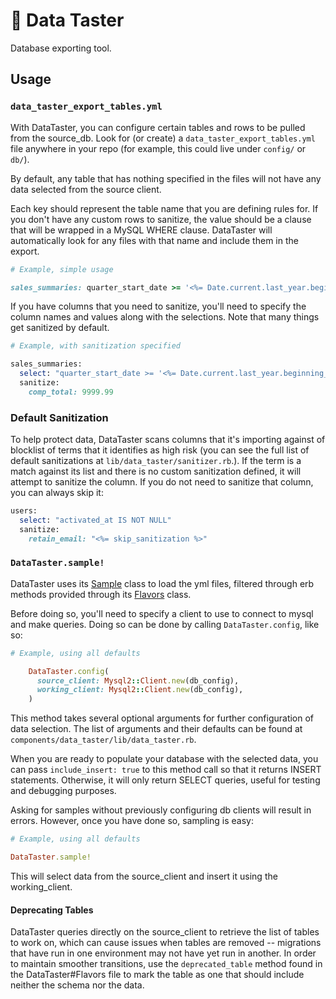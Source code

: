 # 🍭 Data Taster

Database exporting tool.

## Usage

### `data_taster_export_tables.yml`

With DataTaster, you can configure certain tables and rows to be pulled from the source_db. Look for (or create) a `data_taster_export_tables.yml` file anywhere in your repo (for example, this could live under `config/` or `db/`).

By default, any table that has nothing specified in the files will not have any data selected from the source client.

Each key should represent the table name that you are defining rules for. If you don't have any custom rows to sanitize, the value should be a clause that will be wrapped in a MySQL WHERE clause. DataTaster will automatically look for any files with that name and include them in the export.

```ruby
# Example, simple usage

sales_summaries: quarter_start_date >= '<%= Date.current.last_year.beginning_of_quarter %>'
```

If you have columns that you need to sanitize, you'll need to specify the column names and values along with the selections. Note that many things get sanitized by default.

```ruby
# Example, with sanitization specified

sales_summaries:
  select: "quarter_start_date >= '<%= Date.current.last_year.beginning_of_quarter %>'"
  sanitize:
    comp_total: 9999.99
```

### Default Sanitization

To help protect data, DataTaster scans columns that it's importing against of blocklist of terms that it identifies as high risk (you can see the full list of default sanitizations at `lib/data_taster/sanitizer.rb`.). If the term is a match against its list and there is no custom sanitization defined, it will attempt to sanitize the column. If you do not need to sanitize that column, you can always skip it:

```ruby
users:
  select: "activated_at IS NOT NULL"
  sanitize:
    retain_email: "<%= skip_sanitization %>"
```

### `DataTaster.sample!`

DataTaster uses its [Sample](https://github.com/powerhome/nitro-web/blob/master/components/data_taster/lib/data_taster/sample.rb) class to load the yml files, filtered through erb methods provided through its [Flavors](https://github.com/powerhome/nitro-web/blob/master/components/data_taster/lib/data_taster/flavors.rb) class.

Before doing so, you'll need to specify a client to use to connect to mysql and make queries. Doing so can be done by calling `DataTaster.config`, like so:

```ruby
# Example, using all defaults

    DataTaster.config(
      source_client: Mysql2::Client.new(db_config),
      working_client: Mysql2::Client.new(db_config),
    )
```

This method takes several optional arguments for further configuration of data selection. The list of arguments and their defaults can be found at `components/data_taster/lib/data_taster.rb`.

When you are ready to populate your database with the selected data, you can pass `include_insert: true` to this method call so that it returns INSERT statements. Otherwise, it will only return SELECT queries, useful for testing and debugging purposes.

Asking for samples without previously configuring db clients will result in errors. However, once you have done so, sampling is easy:

```ruby
# Example, using all defaults

DataTaster.sample!
```

This will select data from the source_client and insert it using the working_client.


 #### Deprecating Tables

 DataTaster queries directly on the source_client to retrieve the list of tables to work on, which can cause issues when tables are removed -- migrations that have run in one environment may not have yet run in another. In order to maintain smoother transitions, use the `deprecated_table` method found in the DataTaster#Flavors file to mark the table as one that should include neither the schema nor the data.
